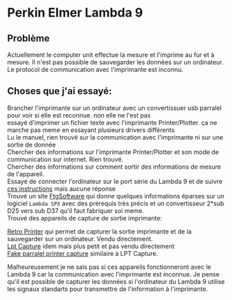 # Perkin Elmer Lambda 9  
  
## Problème  
Actuellement le computer unit effectue la mesure et l'imprime au fur et à mesure. Il n'est pas possible de sauvegarder les données sur un ordinateur.  
Le protocol de communication avec l'imprimante est inconnu.  
  
## Choses que j'ai essayé:  
  
Brancher l'imprimante sur un ordinateur avec un convertissuer usb parralel pour voir si elle est reconnue. non elle ne l'est pas  
essayé d'imprimer un fichier texte avec l'imprimante Printer/Plotter. ça ne marche pas meme en essayant plusieurs drivers différents  
Lu le manuel, rien trouvé sur la communication avec l'imprimante ni sur une sortie de donnée  
Chercher des informations sur l'imprimante Printer/Plotter et son mode de communication sur internet. Rien trouvé.  
Chercher des informations sur comment sortir des informations de mesure de l'appareil.  
Essayé de connecter l'ordinateur sur le port série du Lambda 9 et de suivre [ces instructions](https://ftgsoftware.com/issues_pe_ir_com.htm) mais aucune réponse  
Trouvé un site [FtgSoftware](https://ftgsoftware.com/issues_lambda19.htm) qui donne quelques informations éparses sur un logiciel `Lambda SPX` avec des prérequis très précis et un convertisseur 2\*sub D25 vers sub D37 qu'il faut fabriquer soi meme.  
Trouvé des appareils de capture de sortie imprimante:  
  
[Retro Printer](https://www.retroprinter.com/) qui permet de capturer la sortie imprimante et de la sauvegarder sur un ordinateur. Vendu directement.  
[Lpt Capture](https://github.com/bkw777/LPT_Capture) idem mais plus petit et pas vendu directement  
[Fake parralel printer capture](https://tomverbeure.github.io/2023/01/24/Fake-Parallel-Printer-Capture-Tool-HW.html) similaire à LPT Capture.  
  
Malheureusement je ne sais pas si ces appareils fonctionneront avec le Lambda 9 car la communication avec l'imprimante est inconnue. Je pense qu'il est possible de capturer les données si l'ordinateur du Lambda 9 utilise les signaux standarts pour transmettre de l'information à l'imprimante.  
  

